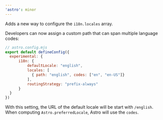 ```yaml
---
'astro': minor
---
```


Adds a new way to configure the `i18n.locales` array.

Developers can now assign a custom path that can span multiple language codes:

```js
// astro.config.mjs
export default defineConfig({
  experimental: {
      i18n: {
          defaultLocale: "english",
          locales: [
            { path: "english", codes: ["en", "en-US"]}
          ],
          routingStrategy: "prefix-always"
      }
  }
})
```

With this setting, the URL of the default locale will be start with `/english`. When computing `Astro.preferredLocale`, Astro will use the `codes`.
